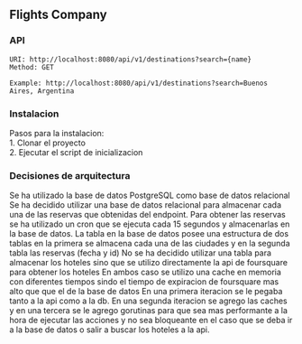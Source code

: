 ## Flights Company

### API
```
URI: http://localhost:8080/api/v1/destinations?search={name}
Method: GET

Example: http://localhost:8080/api/v1/destinations?search=Buenos Aires, Argentina 
```
### Instalacion

Pasos para la instalacion:   
    1. Clonar el proyecto  
    2. Ejecutar el script de inicializacion  


### Decisiones de arquitectura

Se ha utilizado la base de datos PostgreSQL como base de datos relacional
Se ha decidido utilizar una base de datos relacional para almacenar cada una de las reservas que obtenidas del endpoint. 
Para obtener las reservas se ha utilizado un cron que se ejecuta cada 15 segundos y almacenarlas en la base de datos.
La tabla en la base de datos posee una estructura de dos tablas en la primera se almacena cada una de las ciudades y en la 
segunda tabla las reservas (fecha y id)
No se ha decidido utilizar una tabla para almacenar los hoteles sino que se utilizo directamente la api de 
foursquare para obtener los hoteles
En ambos caso se utilizo una cache en memoria con diferentes tiempos sindo el tiempo de expiracion de foursquare mas alto que 
que el de la base de datos
En una primera iteracion se le pegaba tanto a la api como a la db. En una segunda iteracion se agrego las caches y en una tercera
se le agrego gorutinas para que sea mas performante a la hora de ejecutar las acciones y no sea bloqueante en el caso que 
se deba ir a la base de datos o salir a buscar los hoteles a la api.




  
 


